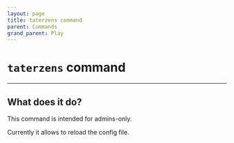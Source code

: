 ```yaml
---
layout: page
title: taterzens command
parent: Commands
grand_parent: Play
---
```


# `taterzens` command

---

## What does it do?

This command is intended for admins-only.

Currently it allows to reload the config file.